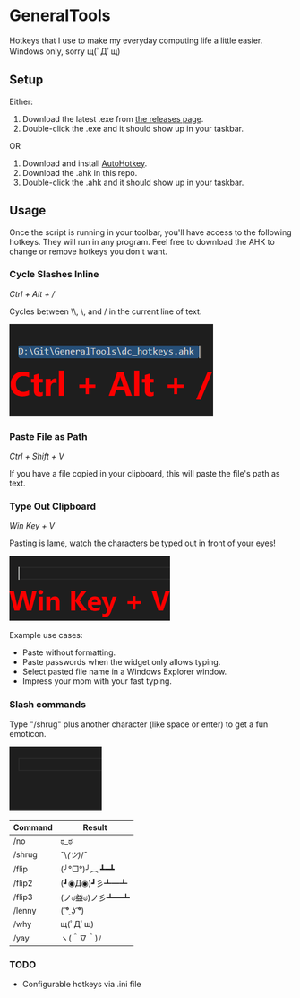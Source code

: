 # GeneralTools
Hotkeys that I use to make my everyday computing life a little easier. Windows only, sorry щ(ﾟДﾟщ)

## Setup
Either:
1. Download the latest .exe from [the releases page](https://github.com/Devination/GeneralTools/releases).
2. Double-click the .exe and it should show up in your taskbar.

OR

1. Download and install [AutoHotkey](https://www.autohotkey.com/).
2. Download the .ahk in this repo.
3. Double-click the .ahk and it should show up in your taskbar.

## Usage
Once the script is running in your toolbar, you'll have access to the following hotkeys. They will run in any program. Feel free to download the AHK to change or remove hotkeys you don't want.

### Cycle Slashes Inline
_Ctrl + Alt + /_

Cycles between \\\\, \\, and / in the current line of text.

![CycleSlashes](docs/images/CycleSlashes.gif)

### Paste File as Path
_Ctrl + Shift + V_

If you have a file copied in your clipboard, this will paste the file's path as text.

### Type Out Clipboard
_Win Key + V_

Pasting is lame, watch the characters be typed out in front of your eyes!

![TypeClipboard](docs/images/TypeClipboard.gif)

Example use cases:
* Paste without formatting.
* Paste passwords when the widget only allows typing.
* Select pasted file name in a Windows Explorer window.
* Impress your mom with your fast typing.

### Slash commands
Type "/shrug" plus another character (like space or enter) to get a fun emoticon.

![Emoticons](docs/images/Emoticons.gif)

| Command | Result          |
|---------|-----------------|
| /no     | ಠ_ಠ             |
| /shrug  | ¯\\_(ツ)_/¯      |
| /flip   | (╯°□°)╯︵ ┻━┻   |
| /flip2  | (┛◉Д◉)┛彡┻━┻    |
| /flip3  | (ノಠ益ಠ)ノ彡┻━┻ |
| /lenny  | ( ͡° ͜ʖ ͡°)        |
| /why    | щ(ﾟДﾟщ)         |
| /yay    | ヽ(＾∇＾)ﾉ      |

### TODO
* Configurable hotkeys via .ini file

